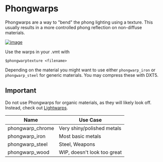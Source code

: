 # Phongwarps

Phongwarps are a way to "bend" the phong lighting using a texture. This usually results in a more controlled phong reflection on non-diffuse materials.

[![image](https://developer.valvesoftware.com/w/images/d/d0/Phongwarp_example.png)]()

Use the warps in your .vmt with

    $phongwarptexture <filename>

Depending on the material you might want to use either ``phongwarp_iron`` or ``phongwarp_steel`` for generic materials.
You may compress these with DXT5.

## Important 
Do not use Phongwarps for organic materials, as they will likely look off. Instead, check out [Lightwarps](https://developer.valvesoftware.com/wiki/$lightwarptexture).

| Name | Use Case |
| --- | --- |
| phongwarp_chrome | Very shiny/polished metals
| phongwarp_iron | Most basic metals
| phongwarp_steel | Steel, Weapons
| phongwarp_wood | WIP, doesn't look too great